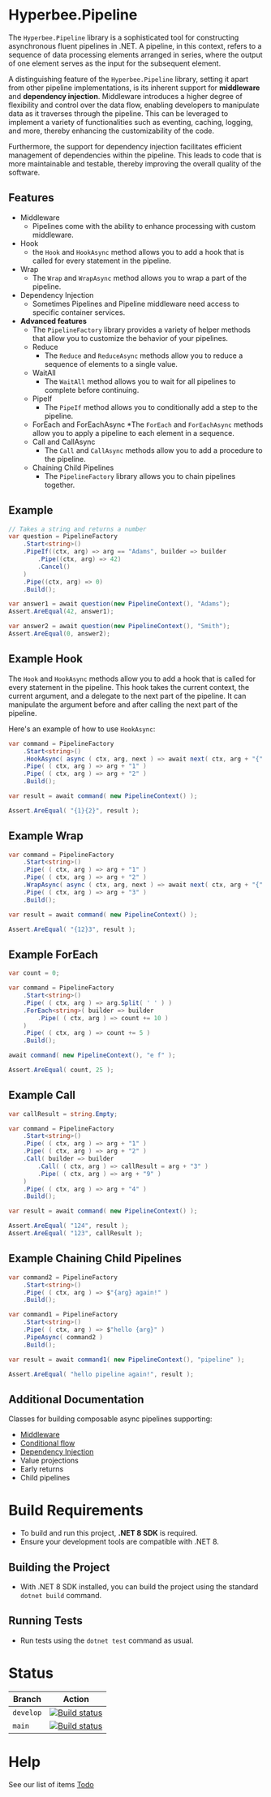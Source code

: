 ﻿# Hyperbee.Pipeline

The `Hyperbee.Pipeline` library is a sophisticated tool for constructing asynchronous fluent pipelines in .NET. A pipeline, in this context, refers to a sequence of data processing elements arranged in series, where the output of one element serves as the input for the subsequent element.

A distinguishing feature of the `Hyperbee.Pipeline` library, setting it apart from other pipeline implementations, is its inherent support for **middleware** and **dependency injection**. Middleware introduces a higher degree of flexibility and control over the data flow, enabling developers to manipulate data as it traverses through the pipeline. This can be leveraged to implement a variety of functionalities such as eventing, caching, logging, and more, thereby enhancing the customizability of the code.

Furthermore, the support for dependency injection facilitates efficient management of dependencies within the pipeline. This leads to code that is more maintainable and testable, thereby improving the overall quality of the software.


## Features
* Middleware
    * Pipelines come with the ability to enhance processing with custom middleware.
* Hook
    * the `Hook` and `HookAsync` method allows you to add a hook that is called for every statement in the pipeline.
* Wrap
    * The `Wrap` and `WrapAsync` method allows you to wrap a part of the pipeline.
* Dependency Injection
    * Sometimes Pipelines and Pipeline middleware need access to specific container services.
* **Advanced features**
    * The `PipelineFactory` library provides a variety of helper methods that allow you to customize the behavior of your pipelines.
    * Reduce
        * The `Reduce` and `ReduceAsync` methods allow you to reduce a sequence of elements to a single value. 
    * WaitAll
        * The `WaitAll` method allows you to wait for all pipelines to complete before continuing. 
    * PipeIf
        * The `PipeIf` method allows you to conditionally add a step to the pipeline.
    * ForEach and ForEachAsync
        *The `ForEach` and `ForEachAsync` methods allow you to apply a pipeline to each element in a sequence. 
    * Call and CallAsync
        * The `Call` and `CallAsync` methods allow you to add a procedure to the pipeline. 
    * Chaining Child Pipelines
        * The `PipelineFactory` library allows you to chain pipelines together. 


## Example

```csharp
// Takes a string and returns a number
var question = PipelineFactory
    .Start<string>()
    .PipeIf((ctx, arg) => arg == "Adams", builder => builder
        .Pipe((ctx, arg) => 42)
        .Cancel()
    )
    .Pipe((ctx, arg) => 0)
    .Build();

var answer1 = await question(new PipelineContext(), "Adams");
Assert.AreEqual(42, answer1);

var answer2 = await question(new PipelineContext(), "Smith");
Assert.AreEqual(0, answer2);
```


## Example Hook

The `Hook` and `HookAsync` methods allow you to add a hook that is called for every statement in the pipeline. This hook takes the current context, the current argument, and a delegate to the next part of the pipeline. It can manipulate the argument before and after calling the next part of the pipeline.

Here's an example of how to use `HookAsync`:

```csharp
var command = PipelineFactory
    .Start<string>()
    .HookAsync( async ( ctx, arg, next ) => await next( ctx, arg + "{" ) + "}" )
    .Pipe( ( ctx, arg ) => arg + "1" )
    .Pipe( ( ctx, arg ) => arg + "2" )
    .Build();

var result = await command( new PipelineContext() );

Assert.AreEqual( "{1}{2}", result );
```

## Example Wrap

```csharp
var command = PipelineFactory
    .Start<string>()
    .Pipe( ( ctx, arg ) => arg + "1" )
    .Pipe( ( ctx, arg ) => arg + "2" )
    .WrapAsync( async ( ctx, arg, next ) => await next( ctx, arg + "{" ) + "}" )
    .Pipe( ( ctx, arg ) => arg + "3" )
    .Build();

var result = await command( new PipelineContext() );

Assert.AreEqual( "{12}3", result );

```

## Example ForEach

```csharp
var count = 0;

var command = PipelineFactory
    .Start<string>()
    .Pipe( ( ctx, arg ) => arg.Split( ' ' ) )
    .ForEach<string>( builder => builder
        .Pipe( ( ctx, arg ) => count += 10 )
    )
    .Pipe( ( ctx, arg ) => count += 5 )
    .Build();

await command( new PipelineContext(), "e f" );

Assert.AreEqual( count, 25 );
```

## Example Call

```csharp
var callResult = string.Empty;

var command = PipelineFactory
    .Start<string>()
    .Pipe( ( ctx, arg ) => arg + "1" )
    .Pipe( ( ctx, arg ) => arg + "2" )
    .Call( builder => builder
        .Call( ( ctx, arg ) => callResult = arg + "3" )
        .Pipe( ( ctx, arg ) => arg + "9" )
    )
    .Pipe( ( ctx, arg ) => arg + "4" )
    .Build();

var result = await command( new PipelineContext() );

Assert.AreEqual( "124", result );
Assert.AreEqual( "123", callResult );
```

## Example Chaining Child Pipelines

```csharp
var command2 = PipelineFactory
    .Start<string>()
    .Pipe( ( ctx, arg ) => $"{arg} again!" )
    .Build();

var command1 = PipelineFactory
    .Start<string>()
    .Pipe( ( ctx, arg ) => $"hello {arg}" )
    .PipeAsync( command2 )
    .Build();

var result = await command1( new PipelineContext(), "pipeline" );

Assert.AreEqual( "hello pipeline again!", result );
```

## Additional Documentation 
Classes for building composable async pipelines supporting:

  * [Middleware](https://github.com/Stillpoint-Software/Hyperbee.Pipeline/blob/main/docs/middleware.md)
  * [Conditional flow](https://github.com/Stillpoint-Software/Hyperbee.Pipeline/blob/main/docs/execution.md)
  * [Dependency Injection](https://github.com/Stillpoint-Software/Hyperbee.Pipeline/blob/main/docs/dependencyInjection.md)
  * Value projections
  * Early returns
  * Child pipelines


# Build Requirements

* To build and run this project, **.NET 8 SDK** is required.
* Ensure your development tools are compatible with .NET 8.

## Building the Project

* With .NET 8 SDK installed, you can build the project using the standard `dotnet build` command.

## Running Tests

* Run tests using the `dotnet test` command as usual.

# Status

| Branch     | Action                                                                                                                                                                                                                      |
|------------|-----------------------------------------------------------------------------------------------------------------------------------------------------------------------------------------------------------------------------|
| `develop`  | [![Build status](https://github.com/Stillpoint-Software/Hyperbee.Pipeline/actions/workflows/publish.yml/badge.svg?branch=develop)](https://github.com/Stillpoint-Software/Hyperbee.Pipeline/actions/workflows/publish.yml)  |
| `main`     | [![Build status](https://github.com/Stillpoint-Software/Hyperbee.Pipeline/actions/workflows/publish.yml/badge.svg)](https://github.com/Stillpoint-Software/Hyperbee.Pipeline/actions/workflows/publish.yml)                 |


# Help
 See our list of items [Todo](https://github.com/Stillpoint-Software/Hyperbee.Pipeline/blob/main/docs/todo.md)